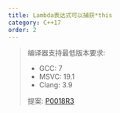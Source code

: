 ```yaml
---
title: Lambda表达式可以捕获*this
category: C++17
order: 2
---
```


> 编译器支持最低版本要求:
> * GCC: 7
> * MSVC: 19.1
> * Clang: 3.9
>
> 提案: [P0018R3](http://www.open-std.org/jtc1/sc22/wg21/docs/papers/2016/p0018r3.html)
